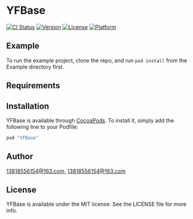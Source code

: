 # YFBase

[![CI Status](http://img.shields.io/travis/13818556154@163.com/YFBase.svg?style=flat)](https://travis-ci.org/13818556154@163.com/YFBase)
[![Version](https://img.shields.io/cocoapods/v/YFBase.svg?style=flat)](http://cocoapods.org/pods/YFBase)
[![License](https://img.shields.io/cocoapods/l/YFBase.svg?style=flat)](http://cocoapods.org/pods/YFBase)
[![Platform](https://img.shields.io/cocoapods/p/YFBase.svg?style=flat)](http://cocoapods.org/pods/YFBase)

## Example

To run the example project, clone the repo, and run `pod install` from the Example directory first.

## Requirements

## Installation

YFBase is available through [CocoaPods](http://cocoapods.org). To install
it, simply add the following line to your Podfile:

```ruby
pod "YFBase"
```

## Author

13818556154@163.com, 13818556154@163.com

## License

YFBase is available under the MIT license. See the LICENSE file for more info.
